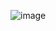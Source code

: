 ![image](https://user-images.githubusercontent.com/119584508/205385967-98b51f49-9507-4e32-aeab-134fb6d02fb2.png)

